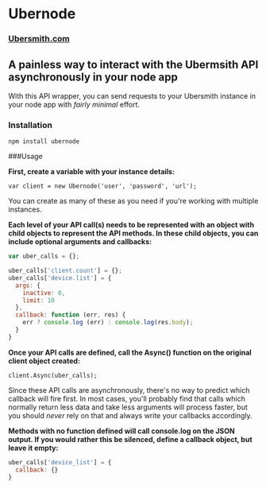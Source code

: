 # Ubernode
### [Ubersmith.com](http://www.ubersmith.com)
## A painless way to interact with the Ubermsith API asynchronously in your node app

With this API wrapper, you can send requests to your Ubersmith instance in your node app with *fairly minimal* effort.

### Installation

    npm install ubernode


###Usage

**First, create a variable with your instance details:**

    var client = new Ubernode('user', 'password', 'url');


You can create as many of these as you need if you're working with multiple instances.

**Each level of your API call(s) needs to be represented with an object with child objects to represent the API methods. In these child objects, you can include optional arguments and callbacks:**

```javascript
var uber_calls = {};

uber_calls['client.count'] = {};
uber_calls['device.list'] = {
  args: {
    inactive: 0,
    limit: 10
  },
  callback: function (err, res) {
    err ? console.log (err) : console.log(res.body);
  }
}
```


**Once your API calls are defined, call the Async() function on the original client object created:** 

    client.Async(uber_calls);

Since these API calls are asynchronously, there's no way to predict which callback will fire first. In most cases, you'll probably find that calls which normally return less data and take less arguments will process faster, but you should *never* rely on that and always write your callbacks accordingly.

**Methods with no function defined will call console.log on the JSON output. If you would rather this be silenced, define a callback object, but leave it empty:**

```javascript
uber_calls['device_list'] = {
  callback: {}
}
```

